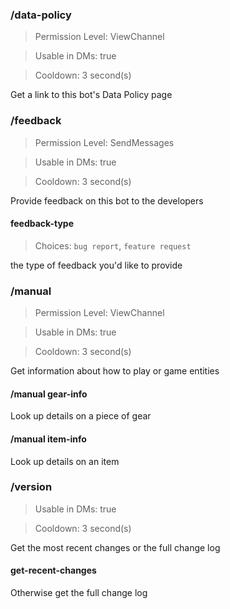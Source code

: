 ### /data-policy
> Permission Level: ViewChannel

> Usable in DMs: true

> Cooldown: 3 second(s)

Get a link to this bot's Data Policy page
### /feedback
> Permission Level: SendMessages

> Usable in DMs: true

> Cooldown: 3 second(s)

Provide feedback on this bot to the developers
#### feedback-type
> Choices: `bug report`, `feature request`

the type of feedback you'd like to provide
### /manual
> Permission Level: ViewChannel

> Usable in DMs: true

> Cooldown: 3 second(s)

Get information about how to play or game entities
#### /manual gear-info
Look up details on a piece of gear
#### /manual item-info
Look up details on an item
### /version

> Usable in DMs: true

> Cooldown: 3 second(s)

Get the most recent changes or the full change log
#### get-recent-changes
Otherwise get the full change log
